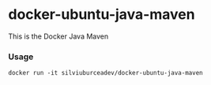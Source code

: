 docker-ubuntu-java-maven
==================
This is the Docker Java Maven

### Usage

    docker run -it silviuburceadev/docker-ubuntu-java-maven